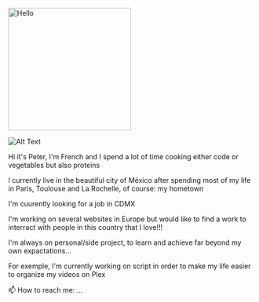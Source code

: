 <p><img src="https://giphy.com/gifs/hello-hi-greetings-EK24OWrJSy1GkkNu0y" alt="Hello" width="250" /></p>

![Alt Text](https://media.giphy.com/media/vFKqnCdLPNOKc/giphy.gif)

<p>Hi it's Peter, I'm French and I spend a lot of time cooking either code or vegetables but also proteins</p>

<p>I currently live in the beautiful city of México after spending most of my life in Paris, Toulouse and La Rochelle, of course: my hometown</p>

<p>I'm cuurently looking for a job in CDMX</p>

<p>I'm working on several websites in Europe but would like to find a work to interract with people in this country that I love!!!</p>

<p>I'm always on personal/side project, to learn and achieve far beyond my own expactations...</p>

<p>For exemple, I'm currently working on script in order to make my life easier to organize my videos on Plex</p>

📫 How to reach me: ...

<!--
**peterViou/peterViou** is a ✨ _special_ ✨ repository because its `README.md` (this file) appears on your GitHub profile.

Here are some ideas to get you started:

- 🔭 I’m currently working on ...
- 🌱 I’m currently learning ...
- 👯 I’m looking to collaborate on ...
- 🤔 I’m looking for help with ...
- 💬 Ask me about ...
- 📫 How to reach me: ...
- 😄 Pronouns: ...
- ⚡ Fun fact: ...
-->
